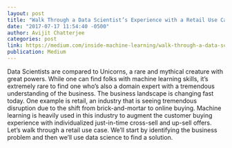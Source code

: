 ```yaml
---
layout: post
title: "Walk Through a Data Scientist’s Experience with a Retail Use Case"
date: "2017-07-17 11:54:40 -0500"
author: Avijit Chatterjee
categories: post
link: https://medium.com/inside-machine-learning/walk-through-a-data-scientists-experience-with-a-retail-use-case-ab749348aaee
publication: Medium
---
```

Data Scientists are compared to Unicorns, a rare and mythical creature with great powers. While one can find folks with machine learning skills, it’s extremely rare to find one who’s also a domain expert with a tremendous understanding of the business. The business landscape is changing fast today. One example is retail, an industry that is seeing tremendous disruption due to the shift from brick-and-mortar to online buying. Machine learning is heavily used in this industry to augment the customer buying experience with individualized just-in-time cross-sell and up-sell offers. Let’s walk through a retail use case. We’ll start by identifying the business problem and then we’ll use data science to find a solution.